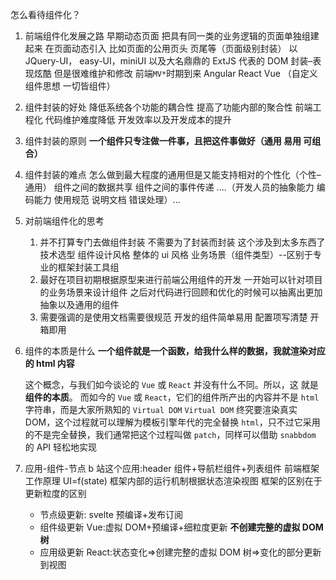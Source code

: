 怎么看待组件化？

1. 前端组件化发展之路
   早期动态页面 把具有同一类的业务逻辑的页面单独组建起来 在页面动态引入 比如页面的公用页头 页尾等（页面级别封装）
   以 JQuery-UI， easy-UI，miniUI 以及大名鼎鼎的 ExtJS 代表的 DOM 封装–表现炫酷 但是很难维护和修改
   前端`MV*`时期到来 Angular React Vue （自定义组件思想 一切皆组件）
2. 组件封装的好处
   降低系统各个功能的耦合性
   提高了功能内部的聚合性
   前端工程化
   代码维护难度降低
   开发效率以及开发成本的提升
3. 组件封装的原则
   **一个组件只专注做一件事，且把这件事做好（通用 易用 可组合）**
4. 组件封装的难点
   怎么做到最大程度的通用但是又能支持相对的个性化（个性–通用）
   组件之间的数据共享
   组件之间的事件传递
   ....（开发人员的抽象能力 编码能力 使用规范 说明文档 错误处理）...
5. 对前端组件化的思考
   1. 并不打算专门去做组件封装 不需要为了封装而封装 这个涉及到太多东西了 技术选型 组件设计风格 整体的 ui 风格 业务场景（组件类型）--区别于专业的框架封装工具组
   2. 最好在项目初期根据原型来进行前端公用组件的开发 一开始可以针对项目的业务场景来设计组件 之后对代码进行回顾和优化的时候可以抽离出更加抽象以及通用的组件
   3. 需要强调的是使用文档需要很规范 开发的组件简单易用 配置项写清楚 开箱即用
6. 组件的本质是什么
   **一个组件就是一个函数，给我什么样的数据，我就渲染对应的 html 内容**

   这个概念，与我们如今谈论的 `Vue` 或 `React` 并没有什么不同。所以，这 就是 **组件的本质**。
   而如今的 `Vue` 或 `React`，它们的组件所产出的内容并不是 `html` 字符串，而是大家所熟知的 `Virtual DOM`
   `Virtual DOM` 终究要渲染真实 DOM，这个过程就可以理解为模板引擎年代的完全替换 `html`，只不过它采用的不是完全替换，我们通常把这个过程叫做 `patch`，同样可以借助 `snabbdom` 的 API 轻松地实现

7. 应用-组件-节点
   b 站这个应用:header 组件+导航栏组件+列表组件
   前端框架工作原理
   UI=f(state)
   框架内部的运行机制根据状态渲染视图
   框架的区别在于更新粒度的区别
   - 节点级更新:
     svelte 预编译+发布订阅
   - 组件级更新
     Vue:虚拟 DOM+预编译+细粒度更新 **不创建完整的虚拟 DOM 树**
   - 应用级更新
     React:状态变化=>创建完整的虚拟 DOM 树=>变化的部分更新到视图

